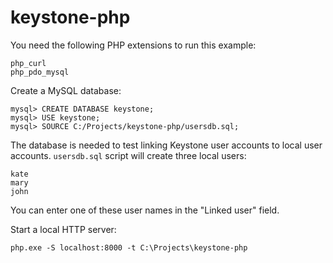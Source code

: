 # keystone-php

You need the following PHP extensions to run this example:
```
php_curl
php_pdo_mysql
```

Create a MySQL database:

```
mysql> CREATE DATABASE keystone;
mysql> USE keystone;
mysql> SOURCE C:/Projects/keystone-php/usersdb.sql;
```

The database is needed to test linking Keystone user accounts to local user accounts. `usersdb.sql` script will create three local users:
```
kate
mary
john
```
You can enter one of these user names in the "Linked user" field.


Start a local HTTP server:

```
php.exe -S localhost:8000 -t C:\Projects\keystone-php
```
